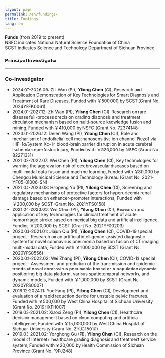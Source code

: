 ```yaml
---
layout: page
permalink: /en/fundings/
title: Fundings
lang: en
---
```


**Funds** (from 2019 to present)<br>
NSFC indicates National Natural Science Foundation of China<br>
SCST indicates Science and Technology Department of Sichuan Province
<br>

### Principal Investigator


---
### Co-Investigator

- 2024.07-2026.06: Zhi Wan (PI), **Yilong Chen** (CI), Research and Application Demonstration of Key Technologies for Smart Diagnosis and Treatment of Rare Diseases, Funded with ￥500,000 by SCST (Grant No. 2024YFFK0061)
- 2024.01-2027.12: Zhi Wan (PI), **Yilong Chen** (CI), Research on rare disease full-process precision grading diagnosis and treatment circulation mechanism based on multi-source knowledge fusion and mining, Funded with ￥410,000 by NSFC (Grant No. 72374148)
- 2023.01-2026.12: Deren Wang (PI), **Yilong Chen** (CI), Role and mechanism of endothelial cell mechanosensitive ion channel Piezo1 via HIF-1α/System Xc- in blood-brain barrier disruption in acute cerebral ischemia-reperfusion injury, Funded with ￥520,000 by NSFC (Grant No. 82271331)
- 2021.08-2022.07: Wei Chen (PI), **Yilong Chen** (CI), Key technologies for warning the aggravation risk of cerebrovascular diseases based on multi-modal data fusion and machine learning, Funded with ￥80,000 by Chengdu Municipal Science and Technology Bureau (Grant No. 2021-YF05-01006-SN)
- 2021.04-2023.03: Haopeng Yu (PI), **Yilong Chen** (CI), Screening and regulatory mechanisms of protective factors for hyperuricemia renal damage based on enhancer-promoter interactions, Funded with ￥200,000 by SCST (Grant No. 2021YFS0158)
- 2021.04-2023.03: Wei Chen (PI), **Yilong Chen** (CI), Research and application of key technologies for clinical treatment of acute hemorrhagic stroke based on medical big data and artificial intelligence, Funding ￥200,000 by SCST (Grant No. 2021YFS0203)
- 2020.03-2021.01: Jiajun Qiu (PI), **Yilong Chen** (CI), COVID-19 special project - Research on an artificial intelligence-assisted diagnostic system for novel coronavirus pneumonia based on fusion of CT imaging multi-modal data, Funded with ￥1,000,000 by SCST (Grant No. 2020YFS0556)
- 2020.02-2022.02: Wei Zhang (PI), **Yilong Chen** (CI), COVID-19 special project - Assessment and prediction of the transmission and epidemic trends of novel coronavirus pneumonia based on a population dynamic positioning big data platform, various spatiotemporal networks, and dynamic models, Funded with ￥1,000,000 by SCST (Grant No. 2020YFS0007)
- 2019.12-2024.11: Yue Fang (PI), **Yilong Chen** (CI), Development and evaluation of a rapid reduction device for unstable pelvic fractures, Funded with ￥500,000 by West China Hospital of Sichuan University (Grant No. 2019HXFH007)
- 2019.03-2021.02: Xiaoxi Zeng (PI), **Yilong Chen** (CI), Healthcare decision management based on cloud computing and artificial intelligence, Funded with ￥15,000,000 by West China Hospital of Sichuan University (Grant No. ZYJC18010)
- 2019.03-2021.02: Yonghong Gu (PI), **Yilong Chen** (CI), Research on the model of Internet+ healthcare grading diagnosis and treatment service system, Funded with ￥20,000 by Health Commission of Sichuan Province (Grant No. 19PJ248)
<br>

